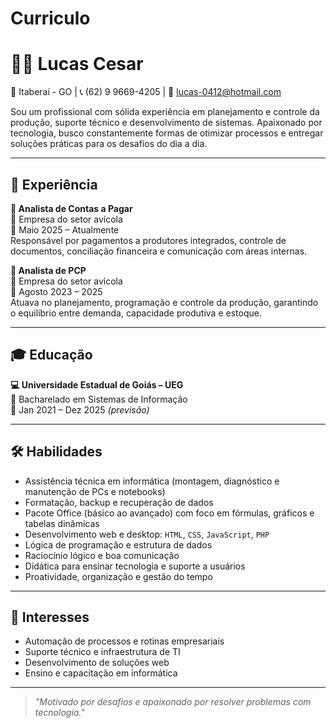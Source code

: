 # Curriculo

# 👨‍💻 Lucas Cesar

📍 Itaberaí - GO | 📞 (62) 9 9669-4205 | 📧 [lucas-0412@hotmail.com](mailto:lucas-0412@hotmail.com)

Sou um profissional com sólida experiência em planejamento e controle da produção, suporte técnico e desenvolvimento de sistemas. Apaixonado por tecnologia, busco constantemente formas de otimizar processos e entregar soluções práticas para os desafios do dia a dia.

---

## 💼 Experiência

**🔹 Analista de Contas a Pagar**  
📍 Empresa do setor avícola  
📅 Maio 2025 – Atualmente  
Responsável por pagamentos a produtores integrados, controle de documentos, conciliação financeira e comunicação com áreas internas.

**🔹 Analista de PCP**  
📍 Empresa do setor avícola  
📅 Agosto 2023 – 2025  
Atuava no planejamento, programação e controle da produção, garantindo o equilíbrio entre demanda, capacidade produtiva e estoque.

---

## 🎓 Educação

**💻 Universidade Estadual de Goiás – UEG**  
📘 Bacharelado em Sistemas de Informação  
📅 Jan 2021 – Dez 2025 _(previsão)_

---

## 🛠️ Habilidades

- Assistência técnica em informática (montagem, diagnóstico e manutenção de PCs e notebooks)
- Formatação, backup e recuperação de dados
- Pacote Office (básico ao avançado) com foco em fórmulas, gráficos e tabelas dinâmicas
- Desenvolvimento web e desktop: `HTML`, `CSS`, `JavaScript`, `PHP`
- Lógica de programação e estrutura de dados
- Raciocínio lógico e boa comunicação
- Didática para ensinar tecnologia e suporte a usuários
- Proatividade, organização e gestão do tempo

---

## 🚀 Interesses

- Automação de processos e rotinas empresariais  
- Suporte técnico e infraestrutura de TI  
- Desenvolvimento de soluções web  
- Ensino e capacitação em informática

---

> *"Motivado por desafios e apaixonado por resolver problemas com tecnologia."*
